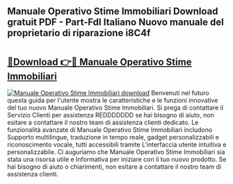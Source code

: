 ## Manuale Operativo Stime Immobiliari Download gratuit PDF - Part-FdI Italiano Nuovo manuale del proprietario di riparazione i8C4f

# <h2><a href="http://dfaqu0.blite.top/?on=Manuale+Operativo+Stime+Immobiliari">🔗Download 👉🔴 Manuale Operativo Stime Immobiliari</a></h2>

[![Manuale Operativo Stime Immobiliari download](https://i.imgur.com/lujVjoI.png)](http://dfaqu0.blite.top/?on=Manuale+Operativo+Stime+Immobiliari)
Benvenuti nel futuro questa guida per l'utente mostra le caratteristiche e le funzioni innovative del tuo nuovo Manuale Operativo Stime Immobiliari. Si prega di contattare il Servizio Clienti per assistenza REDDDDDDD se hai bisogno di aiuto, non esitare a contattare il nostro team di assistenza clienti dedicato. Le funzionalità avanzate di Manuale Operativo Stime Immobiliari includono Supporto multilingue, traduzione in tempo reale, gadget personalizzabili e riconoscimento vocale, tutti accessibili tramite L'interfaccia utente intuitiva e personalizzabile. Ci auguriamo che Manuale Operativo Stime Immobiliari sia stata una risorsa utile e Informativa per iniziare con il tuo nuovo prodotto. Se hai bisogno di aiuto o chiarimenti, non esitare a contattare il nostro team di assistenza clienti.

